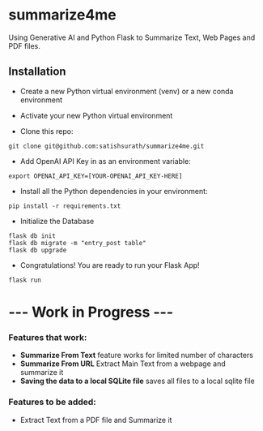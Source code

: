 # summarize4me

Using Generative AI and Python Flask to Summarize Text, Web Pages and PDF files.

## Installation

- Create a new Python virtual environment (venv) or a new conda environment
- Activate your new Python virtual environment
  

- Clone this repo:
```shell
git clone git@github.com:satishsurath/summarize4me.git
```
- Add OpenAI API Key in as an environment variable:
```shell
export OPENAI_API_KEY=[YOUR-OPENAI_API_KEY-HERE]
```
- Install all the Python dependencies in your environment:
```shell
pip install -r requirements.txt
```
- Initialize the Database 
```shell
flask db init
flask db migrate -m "entry_post table"
flask db upgrade
```
- Congratulations! You are ready to run your Flask App!
```shell
flask run
```

# --- Work in Progress --- 

### Features that work:
- **Summarize From Text** feature works for limited number of characters
- **Summarize From URL** Extract Main Text from a webpage and summarize it
- **Saving the data to a local SQLite file** saves all files to a local sqlite file

### Features to be added:

- Extract Text from a PDF file and Summarize it